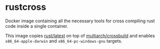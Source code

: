 # rustcross
Docker image containing all the necessary tools for cross compiling rust code inside a single container.  

This image copies [rust/latest](https://hub.docker.com/_/rust) on top of [multiarch/crossbuild](https://hub.docker.com/r/multiarch/crossbuild) and enables `x86_64-apple-darwin` and `x86_64-pc-windows-gnu` targets.


